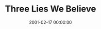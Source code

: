 ---
layout: series
series: "Three Lies We Believe"
permalink: "/three-lies-we-believe/"
title: "Three Lies We Believe"
date: 2001-02-17 00:00:00
endDate: 2001-03-03 00:00:00
description: "These lies, while subtle, are the ones that are influencing our biggest life choices. "
src: "http://s3.amazonaws.com/crossroads-media/images/GenericCrnerSign.jpg"
---